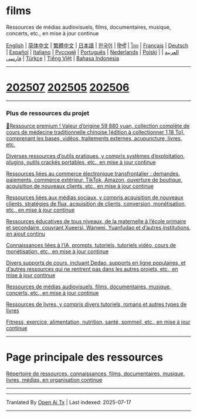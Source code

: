 # films
Ressources de médias audiovisuels, films, documentaires, musique, concerts, etc., en mise à jour continue

[English](https://openaitx.github.io/view.html?user=mswnlz&project=movies&lang=en) | [简体中文](https://openaitx.github.io/view.html?user=mswnlz&project=movies&lang=zh-CN) | [繁體中文](https://openaitx.github.io/view.html?user=mswnlz&project=movies&lang=zh-TW) | [日本語](https://openaitx.github.io/view.html?user=mswnlz&project=movies&lang=ja) | [한국어](https://openaitx.github.io/view.html?user=mswnlz&project=movies&lang=ko) | [हिन्दी](https://openaitx.github.io/view.html?user=mswnlz&project=movies&lang=hi) | [ไทย](https://openaitx.github.io/view.html?user=mswnlz&project=movies&lang=th) | [Français](https://openaitx.github.io/view.html?user=mswnlz&project=movies&lang=fr) | [Deutsch](https://openaitx.github.io/view.html?user=mswnlz&project=movies&lang=de) | [Español](https://openaitx.github.io/view.html?user=mswnlz&project=movies&lang=es) | [Italiano](https://openaitx.github.io/view.html?user=mswnlz&project=movies&lang=it) | [Русский](https://openaitx.github.io/view.html?user=mswnlz&project=movies&lang=ru) | [Português](https://openaitx.github.io/view.html?user=mswnlz&project=movies&lang=pt) | [Nederlands](https://openaitx.github.io/view.html?user=mswnlz&project=movies&lang=nl) | [Polski](https://openaitx.github.io/view.html?user=mswnlz&project=movies&lang=pl) | [العربية](https://openaitx.github.io/view.html?user=mswnlz&project=movies&lang=ar) | [فارسی](https://openaitx.github.io/view.html?user=mswnlz&project=movies&lang=fa) | [Türkçe](https://openaitx.github.io/view.html?user=mswnlz&project=movies&lang=tr) | [Tiếng Việt](https://openaitx.github.io/view.html?user=mswnlz&project=movies&lang=vi) | [Bahasa Indonesia](https://openaitx.github.io/view.html?user=mswnlz&project=movies&lang=id)








-------
# [202507](https://raw.githubusercontent.com/mswnlz/movies/main/202507.md) [202505](https://raw.githubusercontent.com/mswnlz/movies/main/202505.md) [202506](https://raw.githubusercontent.com/mswnlz/movies/main/202506.md)


---------------
### Plus de ressources du projet

[🎁Ressource premium ! Valeur d’origine 59 880 yuan, collection complète de cours de médecine traditionnelle chinoise [édition à collectionner 1,18 To], comprenant les bases, vidéos, traitements externes, acupuncture, livres, etc.](https://github.com/mswnlz/chinese-traditional)

[Diverses ressources d’outils pratiques, y compris systèmes d’exploitation, plugins, outils crackés portables, etc., en mise à jour continue](https://github.com/mswnlz/tools)


[Ressources liées au commerce électronique transfrontalier : demandes, paiements, commerce extérieur, TikTok, Amazon, ouverture de boutique, acquisition de nouveaux clients, etc., en mise à jour continue](https://github.com/mswnlz/cross-border)

[Ressources liées aux médias sociaux, y compris acquisition de nouveaux clients, stratégies de flux, acquisition de clients, conversion, monétisation, etc., en mise à jour continue](https://github.com/mswnlz/self-media)

[Ressources éducatives de tous niveaux, de la maternelle à l’école primaire et secondaire, couvrant Xueersi, Wanwei, Yuanfudao et d’autres institutions, en ajout continu](https://github.com/mswnlz/edu-knowlege)

[Connaissances liées à l’IA, prompts, tutoriels, tutoriels vidéo, cours de monétisation, etc., en mise à jour continue](https://github.com/mswnlz/AIknowledge)

[Divers supports de cours, incluant Dedao, supports en ligne populaires, et d’autres ressources qui ne rentrent pas dans les autres projets, etc., en mise à jour continue](https://github.com/mswnlz/curriculum)

[Ressources de médias audiovisuels, films, documentaires, musique, concerts, etc., en mise à jour continue](https://github.com/mswnlz/movies)

[Ressources de livres, y compris divers tutoriels, romans et autres types de livres](https://github.com/mswnlz/book)

[Fitness, exercice, alimentation, nutrition, santé, sommeil, etc., en mise à jour continue](https://github.com/mswnlz/healthy)

---------------

# Page principale des ressources
[Répertoire de ressources, connaissances, films, documentaires, musique, livres, médias, en organisation continue](https://github.com/mswnlz)

---------------


---

Tranlated By [Open Ai Tx](https://github.com/OpenAiTx/OpenAiTx) | Last indexed: 2025-07-17

---